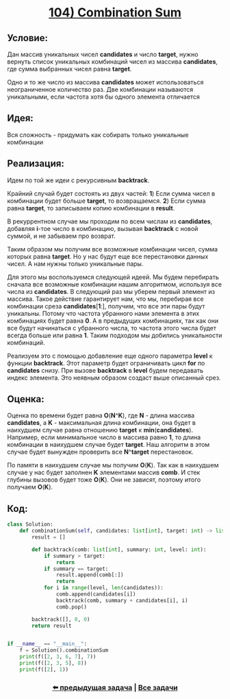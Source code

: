 <div align='center'>
<h1><a href='https://leetcode.com/problems/combination-sum/description/'><strong>104) Combination Sum</strong></a></h1>
</div>

## **Условие:**

Дан массив уникальных чисел **candidates** и число **target**, нужно вернуть список уникальных комбинаций чисел из массива **candidates**, где сумма выбранных чисел равна **target**.

Одно и то же число из массива **candidates** может использоваться неограниченное количество раз. Две комбинации называются уникальными, если частота хотя бы одного элемента отличается

## **Идея:**

Вся сложность - придумать как собирать только уникальные комбинации

## **Реализация:**

Идем по той же идеи с рекурсивным **backtrack**.

Крайний случай будет состоять из двух частей: **1**) Если сумма чисел в комбинации будет больше **target**, то возвращаемся. **2**) Если сумма равна **target**, то записываем копию комбинации в **result**.

В рекуррентном случае мы проходим по всем числам из **candidates**, добавляя **i**-тое число в комбинацию, вызывая **backtrack** с новой суммой, и не забываем про возврат.

Таким образом мы получим все возможные комбинации чисел, сумма которых равна **target**. Но у нас будут еще все перестановки данных чисел. А нам нужны только уникальные пары.

Для этого мы воспользуемся следующей идеей. Мы будем перебирать сначала все возможные комбинации нашим алгоритмом, используя все числа из **candidates**. В следующий раз мы уберем первый элемент из массива. Такое действие гарантирует нам, что мы, перебирая все комбинации среза **candidates**[**1**:], получим, что все эти пары будут уникальны. Потому что частота убранного нами элемента в этих комбинациях будет равна **0**. А в предыдущих комбинациях, так как они все будут начинаться с убранного числа, то частота этого числа будет всегда больше или равна **1**. Таким подходом мы добились уникальности комбинаций.

Реализуем это с помощью добавление еще одного параметра **level** к функции **backtrack**. Этот параметр будет ограничивать цикл **for** по **candidates** снизу. При вызове **backtrack** в **level** будем передавать индекс элемента. Это неявным образом создаст выше описанный срез.



## **Оценка:**

Оценка по времени будет равна **O**(**N**^**K**), где **N** - длина массива **candidates**, а **K** - максимальная длина комбинации, она будет в наихудшем случае равна отношению **target** к **min**(**candidates**). Например, если минимальное число в массива равно **1**, то длина комбинации в наихудшем случае будет **target**. Наш алгоритм в этом случае будет вынужден проверить все **N**^**target** перестановок.

По памяти в наихудшем случае мы получим **O**(**K**). Так как в наихудшем случае у нас будет заполнен **K** элементами массив **comb**. И стек глубины вызовов будет тоже **O**(**K**). Они не зависят, поэтому итого получаем **O**(**K**).

## Код:
```python
class Solution:
    def combinationSum(self, candidates: list[int], target: int) -> list[list[int]]:
        result = []

        def backtrack(comb: list[int], summary: int, level: int):
            if summary > target:
                return
            if summary == target:
                result.append(comb[:])
                return
            for i in range(level, len(candidates)):
                comb.append(candidates[i])
                backtrack(comb, summary + candidates[i], i)
                comb.pop()

        backtrack([], 0, 0)
        return result


if __name__ == "__main__":
    f = Solution().combinationSum
    print(f([2, 3, 6, 7], 7))
    print(f([2, 3, 5], 8))
    print(f([2], 1))

```

<div align='center'><h3><a href='https://github.com/TAskMAster339/PythonAlgorithms/tree/main/103.Permutations'>⬅️ предыдущая задача</a>&nbsp;|&nbsp;<a href='https://github.com/TAskMAster339/PythonAlgorithms/tree/main/README.md'>Все задачи</a></h3></div>